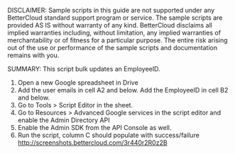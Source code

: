 DISCLAIMER: 
Sample scripts in this guide are not supported under any BetterCloud standard support program or service. 
The sample scripts are provided AS IS without warranty of any kind. 
BetterCloud disclaims all implied warranties including, without limitation, any implied warranties of merchantability or of fitness for a particular purpose. 
The entire risk arising out of the use or performance of the sample scripts and documentation remains with you.

SUMMARY: This script bulk updates an EmployeeID.

1) Open a new Google spreadsheet in Drive
2) Add the user emails in cell A2 and below. Add the EmployeeID in cell B2 and below.
3) Go to Tools > Script Editor in the sheet.
4) Go to Resources > Advanced Google services in the script editor and enable the Admin Directory API
5) Enable the Admin SDK from the API Console as well.
6) Run the script, column C should populate with success/failure http://screenshots.bettercloud.com/3r440r2R0z2B

